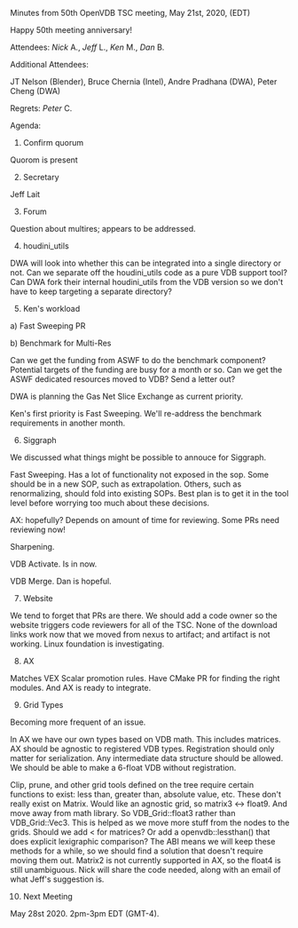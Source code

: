 Minutes from 50th OpenVDB TSC meeting, May 21st, 2020, (EDT)

Happy 50th meeting anniversary!

Attendees: *Nick* A., *Jeff* L., *Ken* M., *Dan* B.

Additional Attendees: 

JT Nelson (Blender), Bruce Chernia (Intel), Andre Pradhana (DWA),
Peter Cheng (DWA)

Regrets: *Peter* C.

Agenda:

1) Confirm quorum

Quorom is present

2) Secretary

Jeff Lait

3) Forum

Question about multires; appears to be addressed.

4) houdini_utils

DWA will look into whether this can be integrated into a single directory or
not.  Can we separate off the houdini_utils code as a pure VDB support tool?
Can DWA fork their internal houdini_utils from the VDB version so we don't
have to keep targeting a separate directory?

5) Ken's workload

a) Fast Sweeping PR

b) Benchmark for Multi-Res

Can we get the funding from ASWF to do the benchmark component?  Potential targets of the funding are busy for a month or so.  Can we get the ASWF dedicated resources moved to VDB?  Send a letter out?

DWA is planning the Gas Net Slice Exchange as current priority.

Ken's first priority is Fast Sweeping.  We'll re-address the benchmark
requirements in another month.

6) Siggraph

We discussed what things might be possible to annouce for Siggraph.

Fast Sweeping.  Has a lot of functionality not exposed in the sop.  Some should be in a new SOP, such as extrapolation.  Others, such as renormalizing, should fold into existing SOPs.  Best plan is to get it in the tool level before worrying too much about these decisions.

AX: hopefully?  Depends on amount of time for reviewing.  Some PRs need reviewing now!

Sharpening.

VDB Activate.  Is in now.

VDB Merge.  Dan is hopeful.

7) Website

We tend to forget that PRs are there.  We should add a code owner so the website triggers code reviewers for all of the TSC.  None of the download links work now that we moved from nexus to artifact; and artifact is not working.  Linux foundation is investigating.

8) AX

Matches VEX Scalar promotion rules.  Have CMake PR for finding the right modules.  And AX is ready to integrate.


9) Grid Types

Becoming more frequent of an issue.

In AX we have our own types based on VDB math.  This includes matrices.  AX should be agnostic to registered VDB types.  Registration should only matter for serialization.  Any intermediate data structure should be allowed.  We should be able to make a 6-float VDB without registration.  

Clip, prune, and other grid tools defined on the tree require certain functions to exist: less than, greater than, absolute value, etc.  These don't really exist on Matrix.  Would like an agnostic grid, so matrix3 <-> float9.  And move away from math library.  So VDB_Grid::float3 rather than VDB_Grid::Vec3.  This is helped as we move more stuff from the nodes to the grids.  Should we add < for matrices?  Or add a openvdb::lessthan() that does explicit lexigraphic comparison?  The ABI means we will keep these methods for a while, so we should find a solution that doesn't require moving them out.  Matrix2 is not currently supported in AX, so the float4 is still unambiguous.  Nick will share the code needed, along with an email of what Jeff's suggestion is.  

10) Next Meeting

May 28st 2020. 2pm-3pm EDT (GMT-4).
